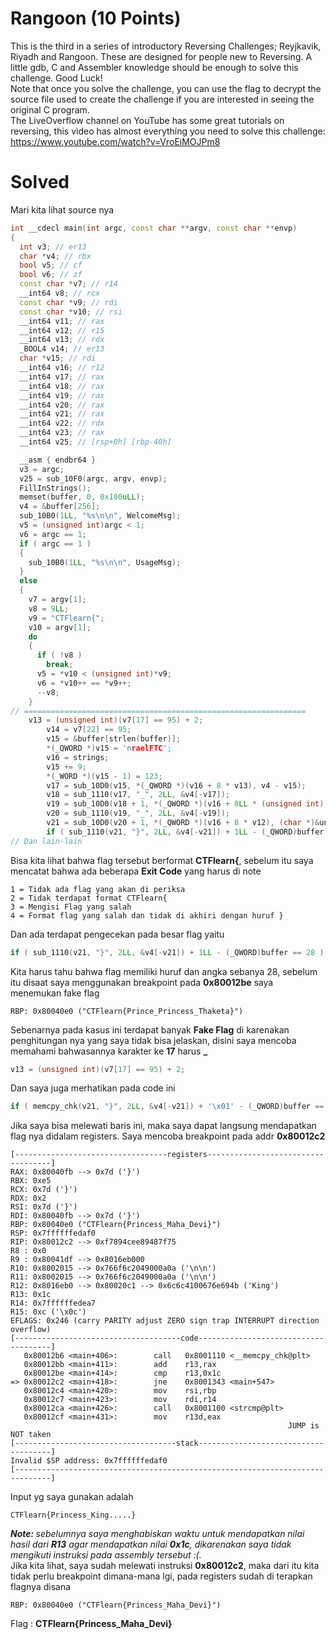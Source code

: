 # Rangoon (10 Points)
This is the third in a series of introductory Reversing Challenges; Reyjkavik, Riyadh and Rangoon. These are designed for people new to Reversing. A little gdb, C and Assembler knowledge should be enough to solve this challenge. Good Luck!
<br>
Note that once you solve the challenge, you can use the flag to decrypt the source file used to create the challenge if you are interested in seeing the original C program.
<br>
The LiveOverflow channel on YouTube has some great tutorials on reversing, this video has almost everything you need to solve this challenge: https://www.youtube.com/watch?v=VroEiMOJPm8
# Solved
Mari kita lihat source nya
```cpp
int __cdecl main(int argc, const char **argv, const char **envp)
{
  int v3; // er13
  char *v4; // rbx
  bool v5; // cf
  bool v6; // zf
  const char *v7; // r14
  __int64 v8; // rcx
  const char *v9; // rdi
  const char *v10; // rsi
  __int64 v11; // rax
  __int64 v12; // r15
  __int64 v13; // rdx
  _BOOL4 v14; // er13
  char *v15; // rdi
  __int64 v16; // r12
  __int64 v17; // rax
  __int64 v18; // rax
  __int64 v19; // rax
  __int64 v20; // rax
  __int64 v21; // rax
  __int64 v22; // rdx
  __int64 v23; // rax
  __int64 v25; // [rsp+0h] [rbp-40h]

  __asm { endbr64 }
  v3 = argc;
  v25 = sub_10F0(argc, argv, envp);
  FillInStrings();
  memset(buffer, 0, 0x100uLL);
  v4 = &buffer[256];
  sub_10B0(1LL, "%s\n\n", WelcomeMsg);
  v5 = (unsigned int)argc < 1;
  v6 = argc == 1;
  if ( argc == 1 )
  {
    sub_10B0(1LL, "%s\n\n", UsageMsg);
  }
  else
  {
    v7 = argv[1];
    v8 = 9LL;
    v9 = "CTFlearn{";
    v10 = argv[1];
    do
    {
      if ( !v8 )
        break;
      v5 = *v10 < (unsigned int)*v9;
      v6 = *v10++ == *v9++;
      --v8;
    }
// ===============================================================
	v13 = (unsigned int)(v7[17] == 95) + 2;
        v14 = v7[22] == 95;
        v15 = &buffer[strlen(buffer)];
        *(_QWORD *)v15 = 'nraelFTC';
        v16 = strings;
        v15 += 9;
        *(_WORD *)(v15 - 1) = 123;
        v17 = sub_10D0(v15, *(_QWORD *)(v16 + 8 * v13), v4 - v15);
        v18 = sub_1110(v17, "_", 2LL, &v4[-v17]);
        v19 = sub_10D0(v18 + 1, *(_QWORD *)(v16 + 8LL * (unsigned int)(5 * v14 + 3)), (char *)&unk_41DF - v18);
        v20 = sub_1110(v19, "_", 2LL, &v4[-v19]);
        v21 = sub_10D0(v20 + 1, *(_QWORD *)(v16 + 8 * v12), (char *)&unk_41DF - v20);
        if ( sub_1110(v21, "}", 2LL, &v4[-v21]) + 1LL - (_QWORD)buffer == 28 )
// Dan lain-lain
```
Bisa kita lihat bahwa flag tersebut berformat <b>CTFlearn{</b>, sebelum itu saya mencatat bahwa ada beberapa <b>Exit Code</b> yang harus di note
```
1 = Tidak ada flag yang akan di periksa
2 = Tidak terdapat format CTFlearn{
3 = Mengisi Flag yang salah
4 = Format flag yang salah dan tidak di akhiri dengan huruf }
```
Dan ada terdapat pengecekan pada besar flag yaitu
```cpp
if ( sub_1110(v21, "}", 2LL, &v4[-v21]) + 1LL - (_QWORD)buffer == 28 )
```
Kita harus tahu bahwa flag memiliki huruf dan angka sebanya 28, sebelum itu disaat saya menggunakan breakpoint pada <b>0x80012be</b> saya menemukan fake flag
```
RBP: 0x80040e0 ("CTFlearn{Prince_Princess_Thaketa}")
```
Sebenarnya pada kasus ini terdapat banyak <b>Fake Flag</b> di karenakan penghitungan nya yang saya tidak bisa jelaskan, disini saya mencoba memahami bahwasannya karakter ke <b>17</b> harus <b>_</b>
```cpp
v13 = (unsigned int)(v7[17] == 95) + 2;
```
Dan saya juga merhatikan pada code ini
```cpp
if ( memcpy_chk(v21, "}", 2LL, &v4[-v21]) + '\x01' - (_QWORD)buffer == 28 )
```
Jika saya bisa melewati baris ini, maka saya dapat langsung mendapatkan flag nya didalam registers. Saya mencoba breakpoint pada addr <b>0x80012c2</b>
```
[----------------------------------registers-----------------------------------]
RAX: 0x80040fb --> 0x7d ('}')
RBX: 0xe5
RCX: 0x7d ('}')
RDX: 0x2
RSI: 0x7d ('}')
RDI: 0x80040fb --> 0x7d ('}')
RBP: 0x80040e0 ("CTFlearn{Princess_Maha_Devi}")
RSP: 0x7ffffffedaf0
RIP: 0x80012c2 --> 0xf7894cee89487f75
R8 : 0x0
R9 : 0x80041df --> 0x8016eb000
R10: 0x8002015 --> 0x766f6c2049000a0a ('\n\n')
R11: 0x8002015 --> 0x766f6c2049000a0a ('\n\n')
R12: 0x8016eb0 --> 0x80020c1 --> 0x6c6c4100676e694b ('King')
R13: 0x1c
R14: 0x7ffffffedea7
R15: 0xc ('\x0c')
EFLAGS: 0x246 (carry PARITY adjust ZERO sign trap INTERRUPT direction overflow)
[-------------------------------------code-------------------------------------]
   0x80012b6 <main+406>:        call   0x8001110 <__memcpy_chk@plt>
   0x80012bb <main+411>:        add    r13,rax
   0x80012be <main+414>:        cmp    r13,0x1c
=> 0x80012c2 <main+418>:        jne    0x8001343 <main+547>
   0x80012c4 <main+420>:        mov    rsi,rbp
   0x80012c7 <main+423>:        mov    rdi,r14
   0x80012ca <main+426>:        call   0x8001100 <strcmp@plt>
   0x80012cf <main+431>:        mov    r13d,eax
                                                              JUMP is NOT taken
[------------------------------------stack-------------------------------------]
Invalid $SP address: 0x7ffffffedaf0
[------------------------------------------------------------------------------]
```
Input yg saya gunakan adalah
```
CTFlearn{Princess_King.....}
```
<i><b>Note: </b> sebelumnya saya menghabiskan waktu untuk mendapatkan nilai hasil dari <b>R13</b> agar mendapatkan nilai <b>0x1c</b>, dikarenakan saya tidak mengikuti instruksi pada assembly tersebut :(.</i><br>
Jika kita lihat, saya sudah melewati instruksi <b>0x80012c2</b>, maka dari itu kita tidak perlu breakpoint dimana-mana lgi, pada registers sudah di terapkan flagnya disana
```
RBP: 0x80040e0 ("CTFlearn{Princess_Maha_Devi}")
```
Flag : <b>CTFlearn{Princess_Maha_Devi}</b>